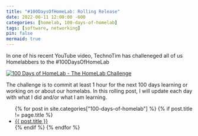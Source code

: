 ```yaml
---
title: "#100DaysOfHomeLab: Rolling Release"
date: 2022-06-11 12:00:00 -600
categories: [homelab, 100-days-of-homelab]
tags: [software, networking]
pin: false
mermaid: true
---
```


In one of his recent YouTube video, TechnoTim has challeneged all of us Homelabbers to the #100DaysOfHomeLab

[![100 Days of HomeLab - The HomeLab Challenge](https://img.youtube.com/vi/bwDVW_ifkBU/0.jpg)](https://www.youtube.com/watch?v=bwDVW_ifkBU "100 Days of HomeLab - The HomeLab Challenge")

The challenge is to commit at least 1 hour for the next 100 days learning or working on or about our homelabs. In this rolling post, I will update each day with what I did and/or what I am learning.

<!--
<details open>
  <summary style="font-size:14pt;font-weight:bold;">
  Day 3: Only allowing Cloudflare's servers onto port 443 of my network
  </summary>
  <div markdown="1">
  </div>
</details>
-->

<ul>
{% for post in site.categories["100-days-of-homelab"] %}
  {% if post.title != page.title %}
    <li>
      <a href="{{ post.url | relative_url }}">{{ post.title }}</a>
    </li>
  {% endif %}
{% endfor %}
</ul>